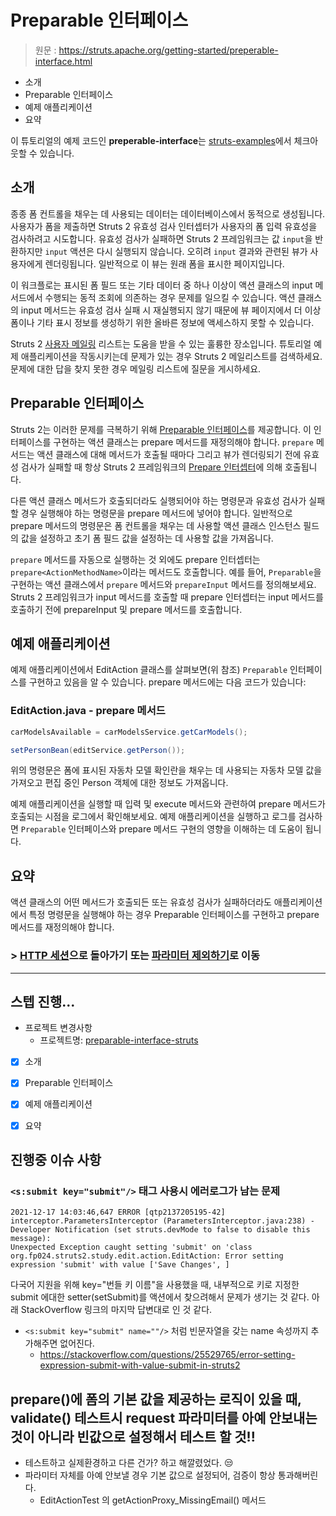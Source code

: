 # Preparable 인터페이스

> 원문 : https://struts.apache.org/getting-started/preperable-interface.html

* 소개
* Preparable 인터페이스
* 예제 애플리케이션
* 요약


이 튜토리얼의 예제 코드인 **preperable-interface**는 [struts-examples](https://github.com/apache/struts-examples)에서 체크아웃할 수 있습니다.



## 소개

종종 폼 컨트롤을 채우는 데 사용되는 데이터는 데이터베이스에서 동적으로 생성됩니다. 사용자가 폼을 제출하면 Struts 2 유효성 검사 인터셉터가 사용자의 폼 입력 유효성을 검사하려고 시도합니다. 유효성 검사가 실패하면 Struts 2 프레임워크는 값 `input`을 반환하지만 `input` 액션은 다시 실행되지 않습니다. 오히려 `input` 결과와 관련된 뷰가 사용자에게 렌더링됩니다. 일반적으로 이 뷰는 원래 폼을 표시한 페이지입니다.

이 워크플로는 표시된 폼 필드 또는 기타 데이터 중 하나 이상이 액션 클래스의 input 메서드에서 수행되는 동적 조회에 의존하는 경우 문제를 일으킬 수 있습니다. 액션 클래스의 input 메서드는 유효성 검사 실패 시 재실행되지 않기 때문에 뷰 페이지에서 더 이상 폼이나 기타 표시 정보를 생성하기 위한 올바른 정보에 액세스하지 못할 수 있습니다.

Struts 2 [사용자 메일링](http://struts.apache.org/mail.html) 리스트는 도움을 받을 수 있는 훌륭한 장소입니다. 튜토리얼 예제 애플리케이션을 작동시키는데 문제가 있는 경우 Struts 2 메일리스트를 검색하세요. 문제에 대한 답을 찾지 못한 경우 메일링 리스트에 질문을 게시하세요.





## Preparable 인터페이스

Struts 2는 이러한 문제를 극복하기 위해 [Preparable 인터페이스](https://struts.apache.org/maven/struts2-core/apidocs/com/opensymphony/xwork2/Preparable.html)를 제공합니다. 이 인터페이스를 구현하는 액션 클래스는 prepare 메서드를 재정의해야 합니다. `prepare` 메서드는 액션 클래스에 대해 메서드가 호출될 때마다 그리고 뷰가 렌더링되기 전에 유효성 검사가 실패할 때 항상 Struts 2 프레임워크의 [Prepare 인터셉터](https://struts.apache.org/core-developers/prepare-interceptor.html)에 의해 호출됩니다.

다른 액션 클래스 메서드가 호출되더라도 실행되어야 하는 명령문과 유효성 검사가 실패할 경우 실행해야 하는 명령문을 prepare 메서드에 넣어야 합니다. 일반적으로 prepare 메서드의 명령문은 폼 컨트롤을 채우는 데 사용할 액션 클래스 인스턴스 필드의 값을 설정하고 초기 폼 필드 값을 설정하는 데 사용할 값을 가져옵니다.

`prepare` 메서드를 자동으로 실행하는 것 외에도 prepare 인터셉터는 `prepare<ActionMethodName>`이라는 메서드도 호출합니다. 예를 들어, `Preparable`을 구현하는 액션 클래스에서 `prepare` 메서드와 `prepareInput` 메서드를 정의해보세요. Struts 2 프레임워크가 input 메서드를 호출할 때 prepare 인터셉터는 input 메서드를 호출하기 전에 prepareInput 및 prepare 메서드를 호출합니다.





## 예제 애플리케이션

예제 애플리케이션에서 EditAction 클래스를 살펴보면(위 참조) `Preparable` 인터페이스를 구현하고 있음을 알 수 있습니다. prepare 메서드에는 다음 코드가 있습니다:

### EditAction.java - prepare 메서드

```java
carModelsAvailable = carModelsService.getCarModels();

setPersonBean(editService.getPerson());
```

위의 명령문은 폼에 표시된 자동차 모델 확인란을 채우는 데 사용되는 자동차 모델 값을 가져오고 편집 중인 Person 객체에 대한 정보도 가져옵니다.

예제 애플리케이션을 실행할 때 입력 및 execute 메서드와 관련하여 prepare 메서드가 호출되는 시점을 로그에서 확인해보세요. 예제 애플리케이션을 실행하고 로그를 검사하면 `Preparable` 인터페이스와 prepare 메서드 구현의 영향을 이해하는 데 도움이 됩니다.





## 요약

액션 클래스의 어떤 메서드가 호출되든 또는 유효성 검사가 실패하더라도 애플리케이션에서 특정 명령문을 실행해야 하는 경우 Preparable 인터페이스를 구현하고 prepare 메서드를 재정의해야 합니다.



### >  [HTTP 세션](../http-session)으로 돌아가기 또는 [파라미터 제외하기](../exclude-parameters)로 이동

---



## 스텝 진행...

* 프로젝트 변경사항
  * 프로젝트명: [preparable-interface-struts](preparable-interface-struts) 
  
* [x] 소개

* [x] Preparable 인터페이스

* [x] 예제 애플리케이션

* [x] 요약

  

## 진행중 이슈 사항

### `<s:submit key="submit"/>` 태그 사용시 에러로그가 남는 문제

```
2021-12-17 14:03:46,647 ERROR [qtp2137205195-42] interceptor.ParametersInterceptor (ParametersInterceptor.java:238) - Developer Notification (set struts.devMode to false to disable this message):
Unexpected Exception caught setting 'submit' on 'class org.fp024.struts2.study.edit.action.EditAction: Error setting expression 'submit' with value ['Save Changes', ]
```

다국어 지원을 위해 key="번들 키 이름"을 사용했을 때, 내부적으로 키로 지정한 submit 에대한 setter(setSubmit)를 액션에서 찾으려해서 문제가 생기는 것 같다. 아래  StackOverflow 링크의 마지막 답변대로 인 것 같다.

* `<s:submit key="submit" name=""/>` 처럼 빈문자열을 갖는 name 속성까지 추가해주면 없어진다.
  * https://stackoverflow.com/questions/25529765/error-setting-expression-submit-with-value-submit-in-struts2



## prepare()에 폼의 기본 값을 제공하는 로직이 있을 때, validate() 테스트시 request 파라미터를 아예 안보내는 것이 아니라 빈값으로 설정해서 테스트 할 것!!

* 테스트하고 실제환경하고 다른 건가? 하고 해깔렸었다. 😒
* 파라미터 자체를 아예 안보낼 경우 기본 값으로 설정되어, 검증이 항상 통과해버린다.
  * EditActionTest 의 getActionProxy_MissingEmail() 메서드
